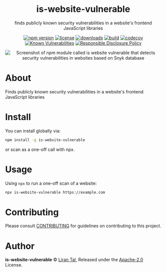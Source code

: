 <p align="center"><h1 align="center">
  is-website-vulnerable
</h1>

<p align="center">
  finds publicly known security vulnerabilities in a website's frontend JavaScript libraries
</p>

<p align="center">
  <a href="https://www.npmjs.org/package/is-website-vulnerable"><img src="https://badgen.net/npm/v/is-website-vulnerable" alt="npm version"/></a>
  <a href="https://www.npmjs.org/package/is-website-vulnerable"><img src="https://badgen.net/npm/license/is-website-vulnerable" alt="license"/></a>
  <a href="https://www.npmjs.org/package/is-website-vulnerable"><img src="https://badgen.net/npm/dt/is-website-vulnerable" alt="downloads"/></a>
  <a href="https://travis-ci.org/lirantal/is-website-vulnerable"><img src="https://badgen.net/travis/lirantal/is-website-vulnerable" alt="build"/></a>
  <a href="https://codecov.io/gh/lirantal/is-website-vulnerable"><img src="https://badgen.net/codecov/c/github/lirantal/is-website-vulnerable" alt="codecov"/></a>
  <a href="https://snyk.io/test/github/lirantal/is-website-vulnerable"><img src="https://snyk.io/test/github/lirantal/is-website-vulnerable/badge.svg" alt="Known Vulnerabilities"/></a>
  <a href="./SECURITY.md"><img src="https://img.shields.io/badge/Security-Responsible%20Disclosure-yellow.svg" alt="Responsible Disclosure Policy" /></a>
</p>

<p align="center">
  <img src="https://user-images.githubusercontent.com/316371/66269065-a8e13200-e84c-11e9-9c42-22f8a428a341.png" alt="Screenshot of npm module called is website vulnerable that detects security vulnerabilities in websites based on Snyk database" />

</p>

# About

Finds publicly known security vulnerabilities in a website's frontend JavaScript libraries

# Install

You can install globally via:

```bash
npm install -g is-website-vulnerable
```

or scan as a one-off call with npx.

# Usage

Using `npx` to run a one-off scan of a website:

```bash
npx is-website-vulnerable https://example.com
```

# Contributing

Please consult [CONTRIBUTING](./CONTRIBUTING.md) for guidelines on contributing to this project.

# Author

**is-website-vulnerable** © [Liran Tal](https://github.com/lirantal), Released under the [Apache-2.0](./LICENSE) License.
